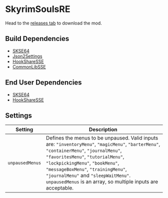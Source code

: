 # SkyrimSoulsRE
Head to the [releases tab](https://github.com/Vermunds/SkyrimSoulsRE/releases) to download the mod.

## Build Dependencies
* [SKSE64](https://skse.silverlock.org/)
* [Json2Settings](https://github.com/SniffleMan/Json2Settings)
* [HookShareSSE](https://github.com/SniffleMan/HookShareSSE)
* [CommonLibSSE](https://github.com/SniffleMan/CommonLibSSE)

## End User Dependencies
* [SKSE64](https://skse.silverlock.org/)
* [HookShareSSE](https://github.com/SniffleMan/HookShareSSE)

## Settings
Setting | Description
--- | ---
`unpausedMenus` | Defines the menus to be unpaused. Valid inputs are: `"inventoryMenu"`, `"magicMenu"`, `"barterMenu"`, `"containerMenu"`, `"journalMenu"`, `"favoritesMenu"`, `"tutorialMenu"`, `"lockpickingMenu"`, `"bookMenu"`,	`"messageBoxMenu"`, `"trainingMenu"`, `"journalMenu"` and `"sleepWaitMenu"`. `unpausedMenus` is an array, so multiple inputs are acceptable.